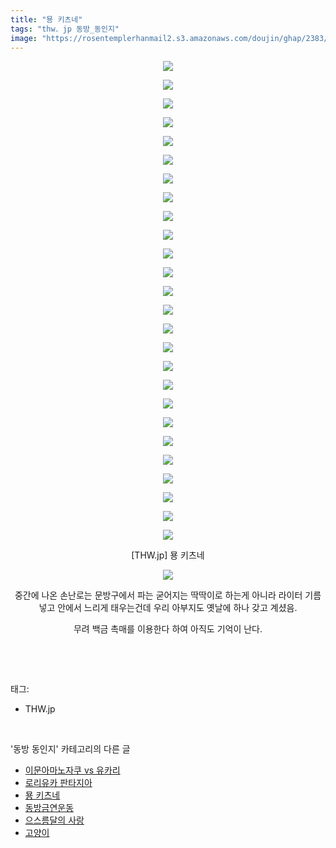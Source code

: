```yaml
---
title: "묭 키츠네"
tags: "thw．jp 동방_동인지"
image: "https://rosentemplerhanmail2.s3.amazonaws.com/doujin/ghap/2383/001.jpg"
---
```

<div class="article">
<p style="text-align: center; clear: none; float: none;"><img src="{{ site.imgserver12 }}/ghap/2383/001.jpg"/></p>
<p style="text-align: center; clear: none; float: none;"><img src="{{ site.imgserver12 }}/ghap/2383/002.jpg"/></p>
<p style="text-align: center; clear: none; float: none;"><img src="{{ site.imgserver12 }}/ghap/2383/003.jpg"/></p>
<p style="text-align: center; clear: none; float: none;"><img src="{{ site.imgserver12 }}/ghap/2383/004.jpg"/></p>
<p style="text-align: center; clear: none; float: none;"><img src="{{ site.imgserver12 }}/ghap/2383/005.jpg"/></p>
<p style="text-align: center; clear: none; float: none;"><img src="{{ site.imgserver12 }}/ghap/2383/006.jpg"/></p>
<p style="text-align: center; clear: none; float: none;"><img src="{{ site.imgserver12 }}/ghap/2383/007.jpg"/></p>
<p style="text-align: center; clear: none; float: none;"><img src="{{ site.imgserver12 }}/ghap/2383/008.jpg"/></p>
<p style="text-align: center; clear: none; float: none;"><img src="{{ site.imgserver12 }}/ghap/2383/009.jpg"/></p>
<p style="text-align: center; clear: none; float: none;"><img src="{{ site.imgserver12 }}/ghap/2383/010.jpg"/></p>
<p style="text-align: center; clear: none; float: none;"><img src="{{ site.imgserver12 }}/ghap/2383/011.jpg"/></p>
<p style="text-align: center; clear: none; float: none;"><img src="{{ site.imgserver12 }}/ghap/2383/012.jpg"/></p>
<p style="text-align: center; clear: none; float: none;"><img src="{{ site.imgserver12 }}/ghap/2383/013.jpg"/></p>
<p style="text-align: center; clear: none; float: none;"><img src="{{ site.imgserver12 }}/ghap/2383/014.jpg"/></p>
<p style="text-align: center; clear: none; float: none;"><img src="{{ site.imgserver12 }}/ghap/2383/015.jpg"/></p>
<p style="text-align: center; clear: none; float: none;"><img src="{{ site.imgserver12 }}/ghap/2383/016.jpg"/></p>
<p style="text-align: center; clear: none; float: none;"><img src="{{ site.imgserver12 }}/ghap/2383/017.jpg"/></p>
<p style="text-align: center; clear: none; float: none;"><img src="{{ site.imgserver12 }}/ghap/2383/018.jpg"/></p>
<p style="text-align: center; clear: none; float: none;"><img src="{{ site.imgserver12 }}/ghap/2383/019.jpg"/></p>
<p style="text-align: center; clear: none; float: none;"><img src="{{ site.imgserver12 }}/ghap/2383/020.jpg"/></p>
<p style="text-align: center; clear: none; float: none;"><img src="{{ site.imgserver12 }}/ghap/2383/021.jpg"/></p>
<p style="text-align: center; clear: none; float: none;"><img src="{{ site.imgserver12 }}/ghap/2383/022.jpg"/></p>
<p style="text-align: center; clear: none; float: none;"><img src="{{ site.imgserver12 }}/ghap/2383/023.jpg"/></p>
<p style="text-align: center; clear: none; float: none;"><img src="{{ site.imgserver12 }}/ghap/2383/024.jpg"/></p>
<p style="text-align: center; clear: none; float: none;"><img src="{{ site.imgserver12 }}/ghap/2383/025.jpg"/></p>
<p style="text-align: center; clear: none; float: none;"><img src="{{ site.imgserver12 }}/ghap/2383/026.jpg"/></p>
<p style="text-align: center; clear: none; float: none;">[THW.jp] 묭 키츠네</p>
<p style="text-align: center; clear: none; float: none;"><img src="{{ site.imgserver12 }}/ghap/2383/027.jpg"/></p>
<p style="text-align: center; clear: none; float: none;">중간에 나온 손난로는 문방구에서 파는 굳어지는 딱딱이로 하는게 아니라 라이터 기름 넣고 안에서 느리게 태우는건데 우리 아부지도 옛날에 하나 갖고 계셨음.</p>
<p style="text-align: center; clear: none; float: none;">무려 백금 촉매를 이용한다 하여 아직도 기억이 난다.</p>
<p><br/></p>
</div><br/>
<div class="tagTrail">
<p>태그: </p>
<ul>
<li>THW.jp</li>
</ul>
</div><br/>
<div class="another">
<p>'동방 동인지' 카테고리의 다른 글</p>
<ul>
<li><a href="/ghap_2385">이문아마노자쿠 vs 유카리</a></li>
<li><a href="/ghap_2384">로리유카 판타지아</a></li>
<li><a href="/ghap_2383">묭 키츠네</a></li>
<li><a href="/ghap_2382">동방금연운동</a></li>
<li><a href="/ghap_2380">으스름달의 사랑</a></li>
<li><a href="/ghap_2378">고양이</a></li>
</ul>
</div><br/>
<div class="cb_module cb_fluid">
<div class="cb_wrt cb_profile">
</div><!-- commentList close -->
</div><br/>
